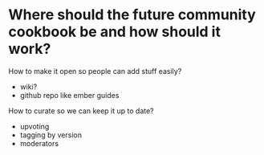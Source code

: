 # Where should the future community cookbook be and how should it work?

How to make it open so people can add stuff easily?

  - wiki?
  - github repo like ember guides

How to curate so we can keep it up to date?

  - upvoting
  - tagging by version
  - moderators
